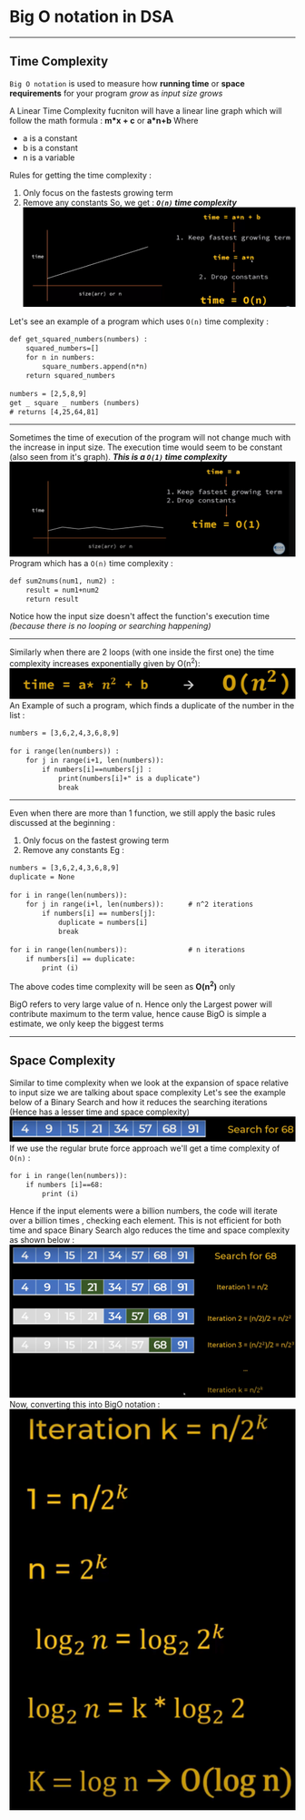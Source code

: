 # Big O notation in DSA
---

## Time Complexity
`Big O notation` is used to measure how **running time** or **space requirements** for your program _grow_ as _input size grows_

A Linear Time Complexity fucniton will have a linear line graph which will follow the math formula : **m*x + c** or **a*n+b** 
Where 
- a is a constant
- b is a constant  
- n is a variable

Rules for getting the time complexity : 
1. Only focus on the fastests growing term 
2. Remove any constants 
So, we get : ***`O(n)` time complexity***
![Image](./Notes%20Assets/O(n).png)

Let's see an example of a program which uses `O(n)` time complexity : 
```
def get_squared_numbers(numbers) :
    squared_numbers=[]
    for n in numbers:
        square_numbers.append(n*n)
    return squared_numbers

numbers = [2,5,8,9]
get _ square _ numbers (numbers)
# returns [4,25,64,81]
```
---

Sometimes the time of execution of the program will not change much with the increase in input size. The execution time would seem to be constant (also seen from it's graph).
***This is a `O(1)` time complexity*** 
![Image](./Notes%20Assets/O(1).png)
Program which has a `O(n)` time complexity : 
```
def sum2nums(num1, num2) : 
    result = num1+num2
    return result
```
Notice how the input size doesn't affect the function's execution time _(because there is no looping or searching happening)_

---

Similarly when there are 2 loops (with one inside the first one) the time complexity increases exponentially given by O(n<sup>2</sup>): 
![Image](./Notes%20Assets/O(n2).png)
An Example of such a program, which finds a duplicate of the number in the list : 
```
numbers = [3,6,2,4,3,6,8,9]

for i range(len(numbers)) : 
    for j in range(i+1, len(numbers)):
        if numbers[i]==numbers[j] :
            print(numbers[i]+" is a duplicate")
            break
```
---
Even when there are more than 1 function, we still apply the basic rules discussed at the beginning : 
1. Only focus on the fastest growing term 
2. Remove any constants 
Eg : 
```
numbers = [3,6,2,4,3,6,8,9]
duplicate = None

for i in range(len(numbers)):
    for j in range(i+l, len(numbers)):      # n^2 iterations
        if numbers[i] == numbers[j]:
            duplicate = numbers[i]
            break   

for i in range(len(numbers)):               # n iterations
    if numbers[i] == duplicate: 
        print (i)

```
The above codes time complexity will be seen as **O(n<sup>2</sup>)** only

BigO refers to very large value of n. Hence only the Largest power will contribute maximum to the term value, hence cause BigO is simple a estimate, we only keep the biggest terms

---

## Space Complexity 
Similar to time complexity when we look at the expansion of space relative to input size we are talking about space complexity 
Let's see the example below of a Binary Search and how it reduces the searching iterations (Hence has a lesser time and space complexity)
![Image](./Notes%20Assets/binarysearchexample.png)
If we use the regular brute force approach we'll get a time complexity of `O(n)` : 
```
for i in range(len(numbers)):
    if numbers [i]==68:
        print (i)
```
Hence if the input elements were a billion numbers, the code will iterate over a billion times , checking each element. This is not efficient for both time and space
Binary Search algo reduces the time and space complexity as shown below : 
![Image](./Notes%20Assets/bsexplaination.png)
Now, converting this into BigO notation : 
![Image](./Notes%20Assets/\../Notes%20Assets/bsBigOnotation.png)


